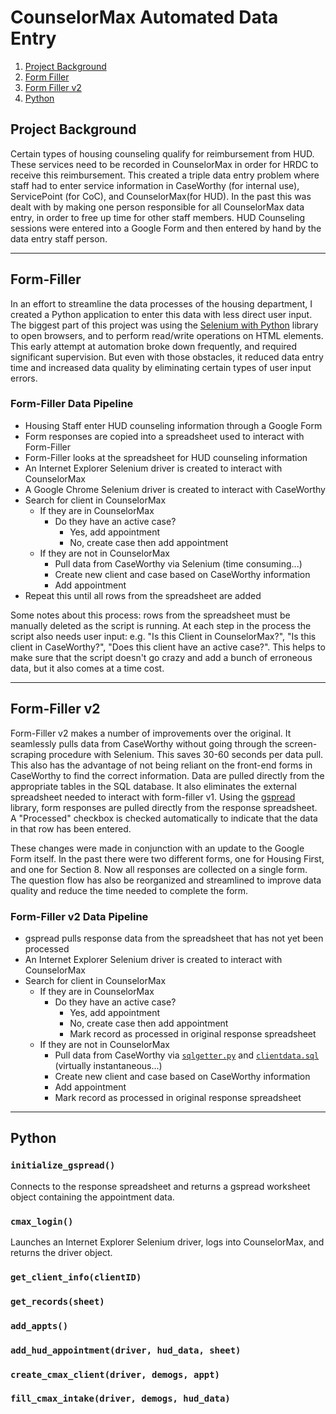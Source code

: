 # CounselorMax Automated Data Entry

1. [Project Background](#project-background)
1. [Form Filler](#form-filler)
1. [Form Filler v2](#form-filler-v2)
1. [Python](#python)

## Project Background

Certain types of housing counseling qualify for reimbursement from HUD. These services need to be recorded in CounselorMax in order for HRDC to receive this reimbursement. This created a triple data entry problem where staff had to enter service information in CaseWorthy (for internal use), ServicePoint (for CoC), and CounselorMax(for HUD). In the past this was dealt with by making one person responsible for all CounselorMax data entry, in order to free up time for other staff members. HUD Counseling sessions were entered into a Google Form and then entered by hand by the data entry staff person.

---

## Form-Filler

In an effort to streamline the data processes of the housing department, I created a Python application to enter this data with less direct user input. The biggest part of this project was using the [Selenium with Python](https://selenium-python.readthedocs.io/) library to open browsers, and to perform read/write operations on HTML elements. This early attempt at automation broke down frequently, and required significant supervision. But even with those obstacles, it reduced data entry time and increased data quality by eliminating certain types of user input errors.

### Form-Filler Data Pipeline

- Housing Staff enter HUD counseling information through a Google Form
- Form responses are copied into a spreadsheet used to interact with Form-Filler
- Form-Filler looks at the spreadsheet for HUD counseling information
- An Internet Explorer Selenium driver is created to interact with CounselorMax
- A Google Chrome Selenium driver is created to interact with CaseWorthy
- Search for client in CounselorMax
  - If they are in CounselorMax
    - Do they have an active case?
      - Yes, add appointment
      - No, create case then add appointment
  - If they are not in CounselorMax
    - Pull data from CaseWorthy via Selenium (time consuming...)
    - Create new client and case based on CaseWorthy information
    - Add appointment
- Repeat this until all rows from the spreadsheet are added

Some notes about this process: rows from the spreadsheet must be manually deleted as the script is running. At each step in the process the script also needs user input: e.g. "Is this Client in CounselorMax?", "Is this client in CaseWorthy?", "Does this client have an active case?". This helps to make sure that the script doesn't go crazy and add a bunch of erroneous data, but it also comes at a time cost.

---

## Form-Filler v2

Form-Filler v2 makes a number of improvements over the original. It seamlessly pulls data from CaseWorthy without going through the screen-scraping procedure with Selenium. This saves 30-60 seconds per data pull. This also has the advantage of not being reliant on the front-end forms in CaseWorthy to find the correct information. Data are pulled directly from the appropriate tables in the SQL database. It also eliminates the external spreadsheet needed to interact with form-filler v1. Using the [gspread](https://gspread.readthedocs.io/en/latest/) library, form responses are pulled directly from the response spreadsheet. A "Processed" checkbox is checked automatically to indicate that the data in that row has been entered. 

These changes were made in conjunction with an update to the Google Form itself. In the past there were two different forms, one for Housing First, and one for Section 8. Now all responses are collected on a single form. The question flow has also be reorganized and streamlined to improve data quality and reduce the time needed to complete the form.

### Form-Filler v2 Data Pipeline

- gspread pulls response data from the spreadsheet that has not yet been processed
- An Internet Explorer Selenium driver is created to interact with CounselorMax
- Search for client in CounselorMax
  - If they are in CounselorMax
    - Do they have an active case?
      - Yes, add appointment
      - No, create case then add appointment
      - Mark record as processed in original response spreadsheet
  - If they are not in CounselorMax
    - Pull data from CaseWorthy via [`sqlgetter.py`](sqlgetter.py) and [`clientdata.sql`](clientdata.sql) (virtually instantaneous...)
    - Create new client and case based on CaseWorthy information
    - Add appointment
    - Mark record as processed in original response spreadsheet
    
---

## Python

### `initialize_gspread()`

Connects to the response spreadsheet and returns a gspread worksheet object containing the appointment data.

### `cmax_login()`

Launches an Internet Explorer Selenium driver, logs into CounselorMax, and returns the driver object.

### `get_client_info(clientID)`

### `get_records(sheet)`

### `add_appts()`

### `add_hud_appointment(driver, hud_data, sheet)`

### `create_cmax_client(driver, demogs, appt)`

### `fill_cmax_intake(driver, demogs, hud_data)`



